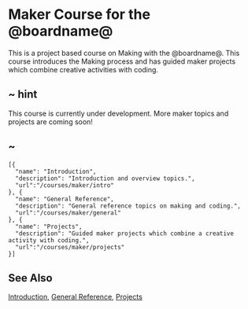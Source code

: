 # Maker Course for the @boardname@

This is a project based course on Making with the @boardname@. This course introduces the Making process and has guided maker projects which combine creative activities with coding.

## ~ hint

This course is currently under development. More maker topics and projects are coming soon!

## ~

```codecard
[{
  "name": "Introduction",
  "description": "Introduction and overview topics.",
  "url":"/courses/maker/intro"
}, {
  "name": "General Reference",
  "description": "General reference topics on making and coding.",
  "url":"/courses/maker/general"
}, {
  "name": "Projects",
  "description": "Guided maker projects which combine a creative activity with coding.",
  "url":"/courses/maker/projects"
}]
```

## See Also

[Introduction](/courses/maker/introduction), [General Reference](/courses/maker/general), [Projects](/courses/maker/projects)
